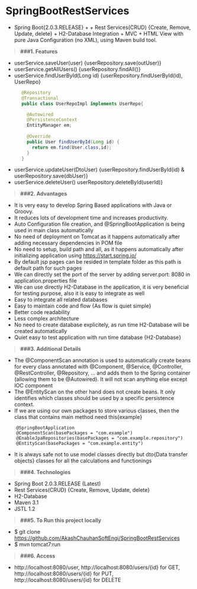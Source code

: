 # SpringBootRestServices

* Spring Boot{2.0.3.RELEASE} + + Rest Services(CRUD) {Create, Remove, Update, delete} + H2-Database Integration + MVC + HTML View with pure Java Configuration (no XML), using Maven build tool.

> **###1. Features**
* userService.saveUser(user) {userRepository.save(outUser)}
* userService.getAllUsers() {userRepository.findAll()}
* userService.findUserById(Long id) {userRepository.findUserById(id), UserRepo}
```java
      @Repository
      @Transactional
      public class UserRepoImpl implements UserRepo{

    	@Autowired
	    @PersistenceContext
	    EntityManager em;
	
	    @Override
	    public User findUserById(Long id) {
		  return em.find(User.class,id);
	    }
      }
```
* userService.updateUser(DtoUser) {userRepository.findUserById(id) & userRepository.save(dbUser)}
* userService.deleteUser() userRepository.deleteById(userId)}

> **###2. Advantages**
* It is very easy to develop Spring Based applications with Java or Groovy.
* It reduces lots of development time and increases productivity.
* Auto Configuration file creation, and @SpringBootApplication is being used in main class automatically
* No need of deployment on Tomcat as it happens automatically after adding necessary dependencies in POM file
* No need to setup, build path and all, as it happens automatically after initializing application using https://start.spring.io/
* By default jsp pages can be resided in template folder as this path is default path for such pages
* We can directly set the port of the server by adding server.port: 8080 in application.properties file
* We can use directly H2-Database in the application, it is very beneficial for testing purpose, also it is easy to integrate as well
* Easy to integrate all related databases
* Easy to maintain code and flow {As flow is quiet simple}
* Better code readability
* Less complex architecture
* No need to create database explicitely, as run time H2-Database will be created automatically
* Quiet easy to test application with run time database {H2-Database}

> **###3. Additional Details**
* The @ComponentScan annotation is used to automatically create beans for every class annotated with @Component, @Service, @Controller,   @RestController, @Repository, ... and adds them to the Spring container (allowing them to be @Autowired). It will not scan anything     else except IOC component
* The @EntityScan on the other hand does not create beans. It only identifies which classes should be used by a specific persistence     context.
* If we are using our own packages to store various classes, then the class that contains main method need this{example}
```text
	@SpringBootApplication
	@ComponentScan(basePackages = "com.example")
	@EnableJpaRepositories(basePackages = "com.example.repository")
	@EntityScan(basePackages = "com.example.entity")
```
* It is always safe not to use model classes directly but dto{Data transfer objects} classes for all the calculations and functionings


> **###4. Technologies**
* Spring Boot 2.0.3.RELEASE (Latest)
* Rest Services(CRUD) {Create, Remove, Update, delete}
* H2-Database
* Maven 3.1
* JSTL 1.2

> **###5. To Run this project locally**
* $ git clone https://github.com/AkashChauhanSoftEngi/SpringBootRestServices
* $ mvn tomcat7:run

> **###6.  Access** 
* http://localhost:8080/user, http://localhost:8080/users/{id} for GET, http://localhost:8080/users/{id} for PUT, http://localhost:8080/users/{id} for DELETE 
